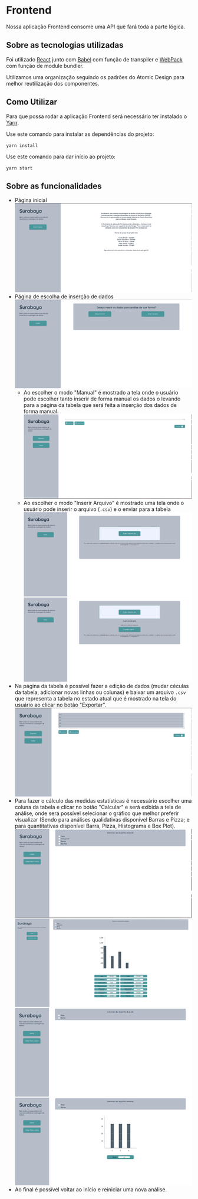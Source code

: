 # Frontend

Nossa aplicação Frontend consome uma API que fará toda a parte lógica.

## Sobre as tecnologias utilizadas

Foi utilizado [React](https://react.dev/) junto com [Babel](https://babeljs.io/docs/babel-preset-react) com função de
transpiler e [WebPack](https://webpack.js.org/) com função de module bundler.

Utilizamos uma organização seguindo os padrões do Atomic Design para melhor reutilização dos componentes.

## Como Utilizar

Para que possa rodar a aplicação Frontend será necessário ter instalado o [Yarn](https://yarnpkg.com/).

Use este comando para instalar as dependências do projeto:

```shell
yarn install
```

Use este comando para dar início ao projeto:

```shell
yarn start
```

## Sobre as funcionalidades

- Página inicial
  ![img.png](docs/inicio.png)
- Página de escolha de inserção de dados
  ![img.png](docs/insertData.png)
  - Ao escolher o modo "Manual" é mostrado a tela onde o usuário pode escolher tanto inserir de forma manual os dados o
    levando para a página da tabela que será feita a inserção dos dados de forma manual.
    ![img.png](docs/data.png)
  - Ao escolher o modo "Inserir Arquivo" é mostrado uma tela onde o usuário pode inserir o arquivo (`.csv`) e o enviar
    para a tabela
    ![img.png](docs/insertFile.png)
    ![img_1.png](docs/insertedFile.png)
- Na página da tabela é possível fazer a edição de dados (mudar céculas da tabela, adicionar novas linhas ou colunas) e
  baixar um arquivo `.csv` que representa a tabela no estado atual que é mostrado na tela do usuário ao clicar no
  botão "Exportar".
  ![img_2.png](docs/table.png)
- Para fazer o cálculo das medidas estatísticas é necessário escolher uma coluna da tabela e clicar no botão "Calcular"
  e será exibida a tela de análise, onde será possível selecionar o gráfico que melhor preferir visualizar (Sendo para
  análises qualidativas disponível Barras e Pizza; e para quantitativas disponível Barra, Pizza, Histograma e Box Plot).
  ![img_3.png](docs/analiseNumeric.png)
  ![img.png](docs/analiseNumericChart.png)
  ![img_4.png](docs/analiseNonNumeric.png)
  ![img.png](docs/analiseNonNumericChart.png)
- Ao final é possível voltar ao início e reiniciar uma nova análise.
